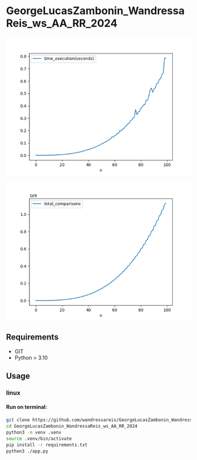 # GeorgeLucasZambonin_WandressaReis_ws_AA_RR_2024

![alt text](assets/graphs/time_execution_mean.png)

![alt text](assets/graphs/total_comparisons.png)

## Requirements

- GIT
- Python > 3.10

## Usage

### linux

#### Run on terminal:
```bash
git clone https://github.com/wandressareis/GeorgeLucasZambonin_WandressaReis_ws_AA_RR_2024```
cd GeorgeLucasZambonin_WandressaReis_ws_AA_RR_2024
python3 -m venv .venv
source .venv/bin/activate
pip install -r requirements.txt
python3 ./app.py
```